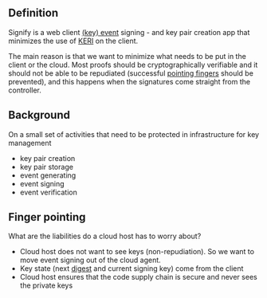 ## Definition

Signify is a web client [(key) event](key-event.md) signing - and key pair creation app that minimizes the use of [KERI](KERI.md) on the client.

The main reason is that we want to minimize what needs to be put in the client or the cloud. Most proofs should be cryptographically verifiable and it should not be able to be repudiated (successful [pointing fingers](#Finger-pointing) should be prevented), and this happens when the signatures come straight from the controller.

## Background

On a small set of activities that need to be protected in infrastructure for key management

- key pair creation
- key pair storage
- event generating
- event signing
- event verification

## Finger pointing

What are the liabilities do a cloud host has to worry about?

- Cloud host does not want to see keys (non-repudiation). So we want to move event signing out of the cloud agent.
- Key state (next [digest](digest.md) and current signing key) come from the client
- Cloud host ensures that the code supply chain is secure and never sees the private keys
